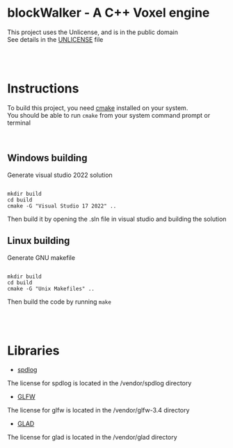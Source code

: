# blockWalker - A C++ Voxel engine

This project uses the Unlicense, and is in the public domain
<br/>
See details in the [UNLICENSE](https://github.com/hydroko13/blockWalker/blob/main/UNLICENSE) file

<br/>
<br/>

# Instructions

To build this project, you need [cmake](https://cmake.org/) installed on your system.
<br/>
You should be able to run `cmake` from your system command prompt or terminal

<br/>

## Windows building

Generate visual studio 2022 solution
```

mkdir build
cd build
cmake -G "Visual Studio 17 2022" ..

```

Then build it by opening the .sln file in visual studio and building the solution

## Linux building

Generate GNU makefile
```

mkdir build
cd build
cmake -G "Unix Makefiles" ..

```

Then build the code by running ```make```


<br/>
<br/>


# Libraries

- [spdlog](https://github.com/gabime/spdlog)

The license for spdlog is located in the /vendor/spdlog directory

- [GLFW](https://github.com/glfw/glfw)

The license for glfw is located in the /vendor/glfw-3.4 directory

- [GLAD](https://github.com/Dav1dde/glad) 

The license for glad is located in the /vendor/glad directory
